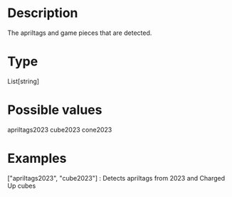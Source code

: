 # Description
The apriltags and game pieces that are detected. 

# Type
List[string]

# Possible values
apriltags2023
cube2023
cone2023

# Examples
["apriltags2023", "cube2023"] : Detects apriltags from 2023 and Charged Up cubes
